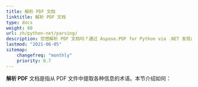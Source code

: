 ```yaml
---
title: 解析 PDF 文档
linktitle: 解析 PDF 文档
type: docs
weight: 80
url: zh/python-net/parsing/
description: 您想解析 PDF 文档吗？通过 Aspose.PDF for Python via .NET 发现各种 PDF 数据提取方法。
lastmod: "2021-06-05"
sitemap:
    changefreq: "monthly"
    priority: 0.7
---
```


**解析 PDF** 文档是指从 PDF 文件中提取各种信息的术语。本节介绍如何：